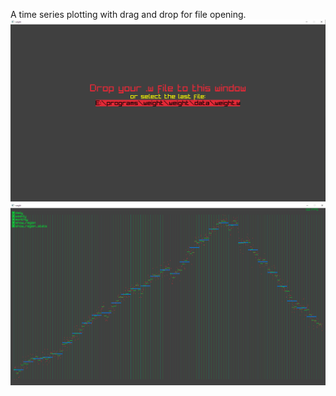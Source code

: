 A time series plotting with drag and drop for file opening.
![drag_and_drop](https://github.com/jalc96/weight_plot/blob/master/images/1.PNG?raw=true)
![plot](https://github.com/jalc96/weight_plot/blob/master/images/2.PNG?raw=true)
